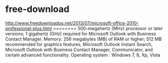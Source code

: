 free-download
=============

http://www.freedownloadus.net/2013/07/microsoft-office-2010-professional-plus.html   ======== 500-megahertz (MHz) processor or later versions; 1 gigahertz (GHz) required for Microsoft Outlook with Business Contact Manager. Memory: 256 megabytes (MB) of RAM or higher; 512 MB recommended for graphics features, Microsoft Outlook Instant Search, Microsoft Outlook with Business Contact Manager, Communicator, and certain advanced functionality. Operating system : Windows 7, 8,  Xp, Vista
